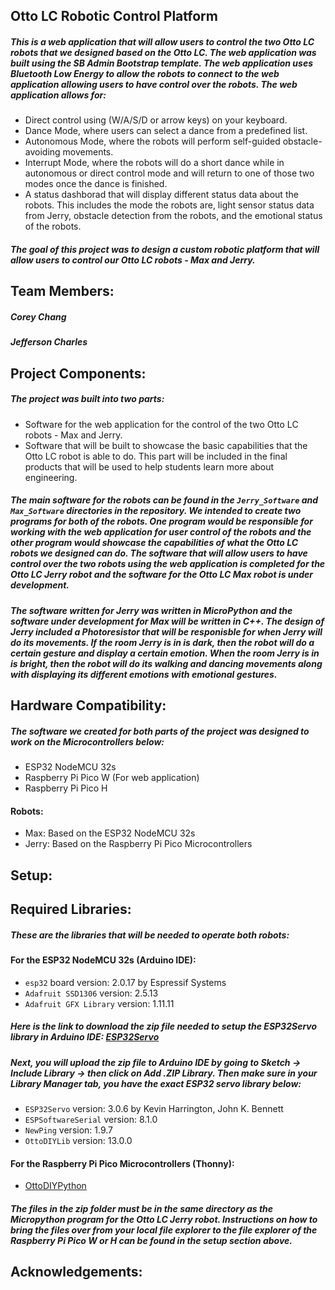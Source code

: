 ## Otto LC Robotic Control Platform

##### This is a web application that will allow users to control the two Otto LC robots that we designed based on the Otto LC. The web application was built using the SB Admin Bootstrap template. The web application uses Bluetooth Low Energy to allow the robots to connect to the web application allowing users to have control over the robots. The web application allows for:

- Direct control using (W/A/S/D or arrow keys) on your keyboard.
- Dance Mode, where users can select a dance from a predefined list.
- Autonomous Mode, where the robots will perform self-guided obstacle-avoiding movements.
- Interrupt Mode, where the robots will do a short dance while in autonomous or direct control mode and will return to one of those two modes once the dance is finished.
- A status dashborad that will display different status data about the robots. This includes the mode the robots are, light sensor status data from Jerry, obstacle detection from the robots, and the emotional status of the robots. 

##### The goal of this project was to design a custom robotic platform that will allow users to control our Otto LC robots - Max and Jerry. 

## Team Members:
##### Corey Chang
##### Jefferson Charles

## Project Components:

##### The project was built into two parts:

- Software for the web application for the control of the two Otto LC robots - Max and Jerry.
- Software that will be built to showcase the basic capabilities that the Otto LC robot is able to do. This part will be included in the final products that will be used to help students learn more about engineering.

##### The main software for the robots can be found in the `Jerry_Software` and `Max_Software` directories in the repository. We intended to create two programs for both of the robots. One program would be responsible for working with the web application for user control of the robots and the other program would showcase the capabilities of what the Otto LC robots we designed can do. The software that will allow users to have control over the two robots using the web application is completed for the Otto LC Jerry robot and the software for the Otto LC Max robot is under development. 

##### The software written for Jerry was written in MicroPython and the software under development for Max will be written in C++. The design of Jerry included a Photoresistor that will be responisble for when Jerry will do its movements. If the room Jerry is in is dark, then the robot will do a certain gesture and display a certain emotion. When the room Jerry is in is bright, then the robot will do its walking and dancing movements along with displaying its different emotions with emotional gestures. 

## Hardware Compatibility:

##### The software we created for both parts of the project was designed to work on the Microcontrollers below:
- ESP32 NodeMCU 32s
- Raspberry Pi Pico W (For web application)
- Raspberry Pi Pico H

#### Robots:
- Max: Based on the ESP32 NodeMCU 32s
- Jerry: Based on the Raspberry Pi Pico Microcontrollers 

## Setup:

## Required Libraries:
##### These are the libraries that will be needed to operate both robots:

#### For the ESP32 NodeMCU 32s (Arduino IDE):

- `esp32` board version: 2.0.17 by Espressif Systems
- `Adafruit SSD1306` version: 2.5.13 
- `Adafruit GFX Library` version: 1.11.11
 
##### Here is the link to download the zip file needed to setup the ESP32Servo library in Arduino IDE: [ESP32Servo](https://github.com/Jeffersonszn43/Otto-LC-Project/releases/download/v3.0.6/ESP32Servo.zip)

##### Next, you will upload the zip file to Arduino IDE by going to Sketch -> Include Library -> then click on Add .ZIP Library. Then make sure in your Library Manager tab, you have the exact ESP32 servo library below:

- `ESP32Servo` version: 3.0.6 by Kevin Harrington, John K. Bennett
- `ESPSoftwareSerial` version: 8.1.0 
- `NewPing` version: 1.9.7
- `OttoDIYLib` version: 13.0.0

#### For the Raspberry Pi Pico Microcontrollers (Thonny):

- [OttoDIYPython](https://github.com/Jeffersonszn43/Otto-LC-Project/releases/download/v1.0.0/OttoLCMicroPythonLibrary.zip)

##### The files in the zip folder must be in the same directory as the Micropython program for the Otto LC Jerry robot. Instructions on how to bring the files over from your local file explorer to the file explorer of the Raspberry Pi Pico W or H can be found in the setup section above. 

## Acknowledgements:
